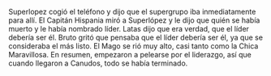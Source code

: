 Superlopez cogió el teléfono y dijo que el supergrupo iba inmediatamente para allí. El Capitán Hispania miró a 
Superlópez y le dijo que quién se había muerto y le había nombrado líder. Latas dijo que era verdad,
que el líder debería ser él. Bruto gritó que pensaba que el líder debería ser él, ya que se consideraba el más listo.
El Mago se rió muy alto, casi tanto como la Chica Maravillosa. En resumen, empezaron a pelearse por el liderazgo, 
así que cuando llegaron a Canudos, todo se había terminado.
